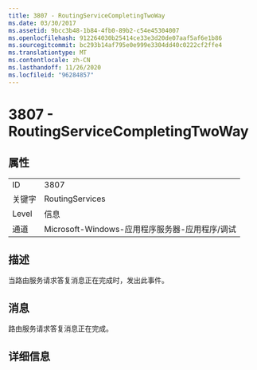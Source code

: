 ```yaml
---
title: 3807 - RoutingServiceCompletingTwoWay
ms.date: 03/30/2017
ms.assetid: 9bcc3b48-1b84-4fb0-89b2-c54e45304007
ms.openlocfilehash: 912264030b25414ce33e3d20de07aaf5af6e1b86
ms.sourcegitcommit: bc293b14af795e0e999e3304dd40c0222cf2ffe4
ms.translationtype: MT
ms.contentlocale: zh-CN
ms.lasthandoff: 11/26/2020
ms.locfileid: "96284857"
---
```

# <a name="3807---routingservicecompletingtwoway"></a>3807 - RoutingServiceCompletingTwoWay

## <a name="properties"></a>属性  
  
|||  
|-|-|  
|ID|3807|  
|关键字|RoutingServices|  
|Level|信息|  
|通道|Microsoft-Windows-应用程序服务器-应用程序/调试|  
  
## <a name="description"></a>描述  

 当路由服务请求答复消息正在完成时，发出此事件。  
  
## <a name="message"></a>消息  

 路由服务请求答复消息正在完成。  
  
## <a name="details"></a>详细信息
